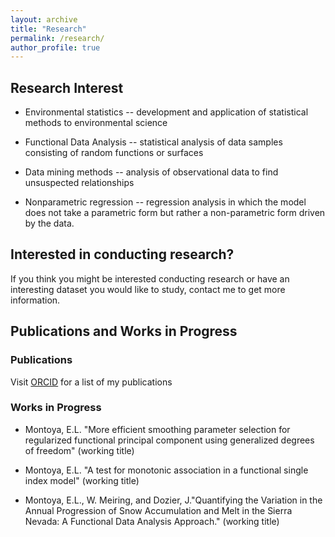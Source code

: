 ```yaml
---
layout: archive
title: "Research"
permalink: /research/
author_profile: true
---
```


## Research Interest

+ Environmental statistics -- development and application of statistical methods to environmental science

+ Functional Data Analysis --  statistical analysis of data samples consisting of random functions or surfaces

+ Data mining methods -- analysis of observational data to find unsuspected relationships

+ Nonparametric regression -- regression analysis in which the model does not take a parametric form but rather a non-parametric form driven by the data. 

## Interested in conducting research?

If you think you might be interested conducting research or have an interesting dataset you would like to study, contact me to get more information. 

##  Publications and Works in Progress 

### Publications
Visit <a href="https://orcid.org/0000-0001-5040-5063" target="_blank">ORCID</a> for a list of my publications 

 

### Works in Progress 
+ Montoya, E.L. "More efficient smoothing parameter selection for regularized functional principal component using generalized degrees of freedom" (working title)

+ Montoya, E.L. "A test for monotonic association in a functional single index model" (working title)

+ Montoya, E.L., W. Meiring, and Dozier, J."Quantifying the Variation in the Annual Progression of Snow Accumulation and Melt in the Sierra Nevada: A Functional Data Analysis Approach." (working title)

